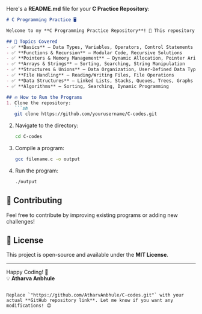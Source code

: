 Here's a **README.md** file for your **C Practice Repository**:  

```md
# C Programming Practice 🖥️

Welcome to my **C Programming Practice Repository**! 🚀 This repository contains all the C programs I have practiced, covering various concepts from **basic syntax to advanced data structures and algorithms**.

## 📌 Topics Covered
- ✅ **Basics** – Data Types, Variables, Operators, Control Statements  
- ✅ **Functions & Recursion** – Modular Code, Recursive Solutions  
- ✅ **Pointers & Memory Management** – Dynamic Allocation, Pointer Arithmetic  
- ✅ **Arrays & Strings** – Sorting, Searching, String Manipulation  
- ✅ **Structures & Unions** – Data Organization, User-Defined Data Types  
- ✅ **File Handling** – Reading/Writing Files, File Operations  
- ✅ **Data Structures** – Linked Lists, Stacks, Queues, Trees, Graphs  
- ✅ **Algorithms** – Sorting, Searching, Dynamic Programming  

## 🔥 How to Run the Programs
1. Clone the repository:  
   ```sh
   git clone https://github.com/yourusername/C-codes.git
   ```
2. Navigate to the directory:  
   ```sh
   cd C-codes
   ```
3. Compile a program:  
   ```sh
   gcc filename.c -o output
   ```
4. Run the program:  
   ```sh
   ./output
   ```

## 🤝 Contributing
Feel free to contribute by improving existing programs or adding new challenges!  

## 📜 License
This project is open-source and available under the **MIT License**.  

---

Happy Coding! 🚀  
💡 **Atharva Anbhule**  
```

Replace `"https://github.com/AtharvAnbhule/C-codes.git"` with your actual **GitHub repository link**. Let me know if you want any modifications! 😊
